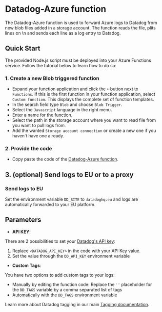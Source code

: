 # Datadog-Azure function

The Datadog-Azure function is used to forward Azure logs to Datadog from new blob files added in
a storage account. The function reads the file, plits lines on \n and sends each line as
a log entry to Datadog.

## Quick Start

The provided Node.js script must be deployed into your Azure Functions service. Follow the tutorial below to learn how to do so:

### 1. Create a new Blob triggered function

- Expand your function application and click the `+` button next to `Functions`. If this is the first function in your function application, select `Custom function`. This displays the complete set of function templates.
- In the search field type `Blob` and choose `Blob Trigger`.
- Select the `Javascript` language in the right menu.
- Enter a name for the function.
- Select the path in the storage account where you want to read file from you want to pull logs from.
- Add the wanted `Storage account connection` or create a new one if you haven't have one already.

### 2. Provide the code

- Copy paste the code of the [Datadog-Azure function](./index.js).

## 3. (optional) Send logs to EU or to a proxy

### Send logs to EU

Set the environment variable `DD_SITE` to `datadoghq.eu` and logs are automatically forwarded to your EU platform.

## Parameters

- **API KEY**:

There are 2 possibilities to set your [Datadog's API key](https://app.datadoghq.com/account/settings#api):

1. Replace `<DATADOG_API_KEY>` in the code with your API Key value.
2. Set the value through the `DD_API_KEY` environment variable

- **Custom Tags**:

You have two options to add custom tags to your logs:

- Manually by editing the function code: Replace the `''` placeholder for the `DD_TAGS` variable by a comma separated list of tags
- Automatically with the `DD_TAGS` environment variable

Learn more about Datadog tagging in our main [Tagging documentation](https://docs.datadoghq.com/tagging/).
